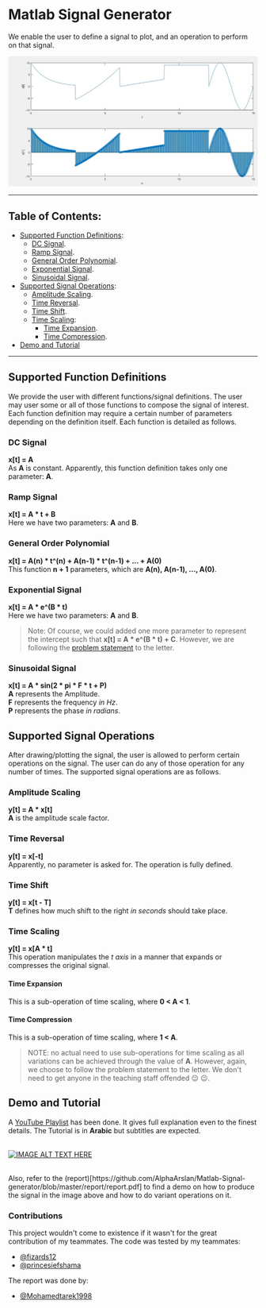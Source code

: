 # Matlab Signal Generator #
We enable the user to define a signal to plot, and an operation to perform on that signal.

![Signal Demo](https://github.com/AlphaArslan/Matlab-Signal-generator/blob/master/img/signal_demo.jpg?raw=true)

 - - - - -
 ## Table of Contents:
 - [Supported Function Definitions](#Supported-Function-Definitions):
    - [DC Signal](#DC-Signal).
    - [Ramp Signal](#Ramp-Signal).
    - [General Order Polynomial](#General-Order-Polynomial).
    - [Exponential Signal](#Exponential-Signal).
    - [Sinusoidal Signal](#Sinusoidal-Signal).
 - [Supported Signal Operations](#Supported-Signal-Operations):
    - [Amplitude Scaling](#Amplitude-Scaling).
    - [Time Reversal](#Time-Reversal).
    - [Time Shift](#Time-Shift).
    - [Time Scaling](#Time-Scaling):
        - [Time Expansion](#Time-Expansion).
        - [Time Compression](#Time-Compression).
 - [Demo and Tutorial](#Demo-and-Tutorial)

- - - - -
## Supported Function Definitions
We provide the user with different functions/signal definitions. The user may user some or all of those functions to compose the signal of interest.
Each function definition may require a certain number of parameters depending on the definition itself. Each function is detailed as follows.

### DC Signal
__x[t] = A__<br>
As __A__ is constant. Apparently, this function definition takes only one parameter: __A__.

### Ramp Signal
__x[t] = A * t + B__<br>
Here we have two parameters: __A__ and __B__.

### General Order Polynomial
__x[t] = A(n) * t^(n) + A(n-1) * t^(n-1) + ... + A(0)__<br>
This function __n + 1__ parameters, which are __A(n), A(n-1), ..., A(0)__.

### Exponential Signal
__x[t] = A * e^(B * t)__<br>
Here we have two parameters: __A__ and __B__.
> Note: Of course, we could added one more parameter to represent the intercept such that __x[t] = A * e^(B * t) + C__. However, we are following the [problem statement](https://github.com/AlphaArslan/Matlab-Signal-generator/blob/master/Problem/mini-project-1.pdf) to the letter.

### Sinusoidal Signal
__x[t] = A * sin(2 * pi * F * t + P)__<br>
__A__ represents the Amplitude.<br>
__F__ represents the frequency _in Hz_.<br>
__P__ represents the phase _in radians_.<br>

## Supported Signal Operations
After drawing/plotting the signal, the user is allowed to perform certain operations on the signal. The user can do any of those operation for any number of times. The supported signal operations are as follows.

### Amplitude Scaling
__y[t] = A * x[t]__<br>
__A__ is the amplitude scale factor.

### Time Reversal
__y[t] = x[-t]__<br>
Apparently, no parameter is asked for. The operation is fully defined.

### Time Shift
__y[t] = x[t - T]__<br>
__T__ defines how much shift to the right _in seconds_ should take place.

### Time Scaling
__y[t] = x[A * t]__<br>
This operation manipulates the _t axis_ in a manner that expands or compresses the original signal.
#### Time Expansion
This is a sub-operation of time scaling, where __0 < A < 1__.
#### Time Compression
This is a sub-operation of time scaling, where __1 < A__.

>NOTE: no actual need to use sub-operations for time scaling as all variations can be achieved through the value of __A__. However, again, we choose to follow the problem statement to the letter. We don't need to get anyone in the teaching staff offended :wink: :wink:.

## Demo and Tutorial
A [YouTube Playlist](https://www.youtube.com/watch?v=iZtJm0G5PE4&list=PLVTXC7QFRDzqUeJxwqGO58LoilPx6BsM0) has been done. It gives full explanation even to the finest details. The Tutorial is in __Arabic__ but subtitles are expected.<br>
<br>

[![IMAGE ALT TEXT HERE](https://img.youtube.com/vi/iZtJm0G5PE4/0.jpg)](https://www.youtube.com/watch?v=iZtJm0G5PE4)

<br>
Also, refer to the (report)[https://github.com/AlphaArslan/Matlab-Signal-generator/blob/master/report/report.pdf] to find a demo on how to produce the signal in the image above and how to do variant operations on it.

### Contributions
This project wouldn't come to existence if it wasn't for the great contribution of my teammates.
The code was tested by my teammates:
- [@fizards12](https://github.com/fizards12)
- [@princesiefshama](https://github.com/princesiefshama)

The report was done by:
- [@Mohamedtarek1998](https://github.com/Mohamedtarek1998)
